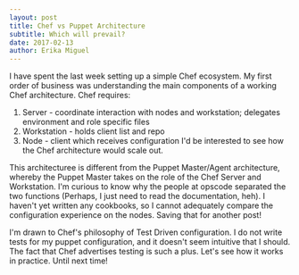 ```yaml
---
layout: post
title: Chef vs Puppet Architecture
subtitle: Which will prevail?
date: 2017-02-13
author: Erika Miguel
---
```


I have spent the last week setting up a simple Chef ecosystem. My first order of business was understanding the main components of a working Chef architecture. Chef requires:
1. Server - coordinate interaction with nodes and workstation; delegates environment and role specific files
2. Workstation - holds client list and repo
3. Node - client which receives configuration
I'd be interested to see how the Chef architecture would scale out.

This architecturee is different from the Puppet Master/Agent architecture, whereby the Puppet Master takes on the role of the Chef Server and Workstation. I'm curious to know why the people at opscode separated the two functions (Perhaps, I just need to read the documentation, heh). I haven't yet written any cookbooks, so I cannot adequately compare the configuration experience on the nodes. Saving that for another post!

I'm drawn to Chef's philosophy of Test Driven configuration. I do not write tests for my puppet configuration, and it doesn't seem intuitive that I should. The fact that Chef advertises testing is such a plus. Let's see how it works in practice. Until next time!


